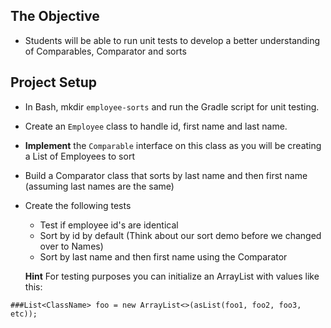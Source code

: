 ## The Objective
- Students will be able to run unit tests to develop a better understanding of Comparables, Comparator and sorts

## Project Setup
- In Bash, mkdir `employee-sorts` and run the Gradle script for unit testing.
- Create an `Employee` class to handle id, first name and last name.
- **Implement** the `Comparable` interface on this class as you will be creating a List of Employees to sort
- Build a Comparator class that sorts by last name and then first name (assuming last names are the same)
- Create the following tests
  - Test if employee id's are identical
  - Sort by id by default (Think about our sort demo before we changed over to Names)
  - Sort by last name and then first name using the Comparator
  
  **Hint** For testing purposes you can initialize an ArrayList with values like this:
  
 `###List<ClassName> foo = new ArrayList<>(asList(foo1, foo2, foo3, etc));`
